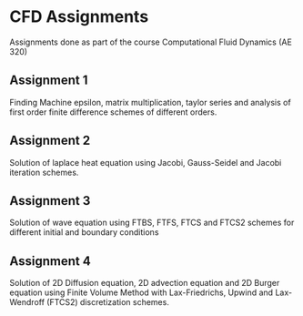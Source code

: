 # CFD Assignments
Assignments done as part of the course Computational Fluid Dynamics (AE 320)

## Assignment 1
Finding Machine epsilon, matrix multiplication, taylor series and analysis of first order finite difference schemes of different orders.

## Assignment 2
Solution of laplace heat equation using Jacobi, Gauss-Seidel and Jacobi iteration schemes.

## Assignment 3
Solution of wave equation using FTBS, FTFS, FTCS and FTCS2 schemes for different initial and boundary conditions

## Assignment 4
Solution of 2D Diffusion equation, 2D advection equation and 2D Burger equation using Finite Volume Method with Lax-Friedrichs, Upwind and Lax-Wendroff (FTCS2) discretization schemes.
